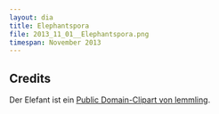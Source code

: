 ```yaml
---
layout: dia
title: Elephantspora
file: 2013_11_01__Elephantspora.png
timespan: November 2013
---
```


## Credits

Der Elefant ist ein [Public Domain-Clipart von lemmling](https://web.archive.org/web/20121106103030/http://openclipart.org:80/detail/17810/-by--17810).
